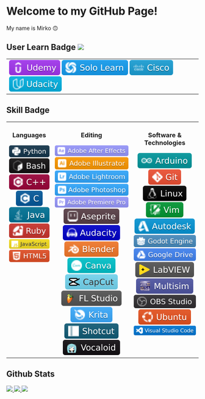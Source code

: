 # Welcome to my GitHub Page! 
<div valign="center">
	My name is Mirko 🙃
</div>

## User Learn Badge                                      ![](https://github.com/MirkokriM/giffs/blob/main/giffes/giphy.gif)
<table><tr><td valign="top" width="33%">

<div align="left">
	<img src="badges/_userlearning/Udemy.svg"/>
	<img src="badges/_userlearning/Solo_Learn.svg"/>
	<img src="badges/_userlearning/Cisco.svg"/>
	<img src="badges/_userlearning/Udacity.svg"/>
	
</div>

</td></tr></table>

## Skill Badge
<table><tr><td valign="top" align="center" width="20%">


### Languages
<div align="center">
	<img src="badges/Languages/Python.svg"/>
	<img src="badges/Languages/Bash.svg"/>
	<img src="badges/Languages/C++.svg"/>
	<img src="badges/Languages/C.svg"/>
	<img src="badges/Languages/Java.svg"/>
	<img src="badges/Languages/Ruby.svg"/>
	<img src="badges/Languages/JavaScript.svg"/>
	<img src="badges/Languages/HTML5.svg"/>
	
</div>

</td><td valign="top" align="center" width="35%">

### Editing
<div align="center">
	<img src="badges/Editing/Adobe_After_Effects.svg"/>
	<img src="badges/Editing/Adobe_Illustrator.svg"/>
	<img src="badges/Editing/Adobe_Lightroom.svg"/>
	<img src="badges/Editing/Adobe_Photoshop.svg"/>
	<img src="badges/Editing/Adobe_Premiere_Pro.svg"/>
	<img src="badges/Editing/Aseprite.svg"/>
	<img src="badges/Editing/Audacity.svg"/>
	<img src="badges/Editing/Blender.svg"/>
	<img src="badges/Editing/Canva.svg"/>
	<img src="badges/Editing/CapCut.svg"/>
	<img src="badges/Editing/FL_Studio.svg"/>
	<img src="badges/Editing/Krita.svg"/>
	<img src="badges/Editing/Shotcut.svg"/>
	<img src="badges/Editing/Vocaloid.svg"/>
	
</div>
	
</td><td valign="top" align="center" width="30%">

### Software & Technologies
<div align="center">
	<img src="badges/Software _&_technologies/Arduino.svg"/>
	<img src="badges/Software _&_technologies/Git.svg"/>
	<img src="badges/Software _&_technologies/Linux.svg"/>
	<img src="badges/Software _&_technologies/Vim.svg"/>
	<img src="badges/Software _&_technologies/Autodesk.svg"/>
	<img src="badges/Software _&_technologies/Godot_Engine.svg"/>
	<img src="badges/Software _&_technologies/Google_Drive.svg"/>
	<img src="badges/Software _&_technologies/LabVIEW.svg"/>
	<img src="badges/Software _&_technologies/Multisim.svg"/>
	<img src="badges/Software _&_technologies/OBS_Studio.svg"/>
	<img src="badges/Software _&_technologies/Ubuntu.svg"/>
	<img src="badges/Software _&_technologies/Visual_Studio_Code.svg"/>
</div>

</td></tr></table>

## Github Stats

<tr>
<td>
	<a href="https://github.com/MirkokriM">
		<img src="https://github-readme-stats.vercel.app/api?username=MirkokriM&show_icons=true&count_private=true&hide_border=true&theme=nightowl" style="width: 50%">
	</a> 
</td>
<td>
	<a href="https://github.com/MirkokriM?tab=repositories">
		<img src="https://github-readme-stats.vercel.app/api/top-langs/?username=MirkokriM&hide_border=true&layout=compact&theme=nightowl&langs_count=10" style="width: 42%">
	</a>
</td>
</tr>

<a href="https://github.com/MirkokriM?tab=repositories">
	<img src="https://github-readme-streak-stats.herokuapp.com/?user=MirkokriM&theme=nightowl&hide_border=true">
</a>
